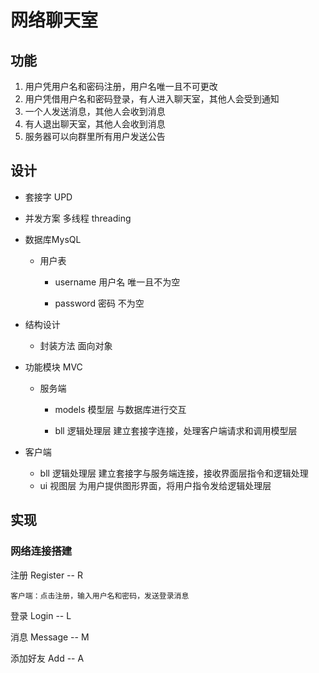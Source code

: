 # 网络聊天室

## 功能

1. 用户凭用户名和密码注册，用户名唯一且不可更改
2. 用户凭借用户名和密码登录，有人进入聊天室，其他人会受到通知
3. 一个人发送消息，其他人会收到消息
4. 有人退出聊天室，其他人会收到消息
5. 服务器可以向群里所有用户发送公告

##  设计

- 套接字 UPD

- 并发方案 多线程 threading

- 数据库MysQL

  - 用户表

    - username 用户名 唯一且不为空

    - password 密码 不为空
  
- 结构设计
  
  - 封装方法 面向对象
  
- 功能模块 MVC

  - 服务端

    - models 模型层 与数据库进行交互

    - bll 逻辑处理层 建立套接字连接，处理客户端请求和调用模型层
- 客户端
    - bll 逻辑处理层 建立套接字与服务端连接，接收界面层指令和逻辑处理
    - ui 视图层 为用户提供图形界面，将用户指令发给逻辑处理层

## 实现

### 网络连接搭建

注册 Register -- R

    客户端：点击注册，输入用户名和密码，发送登录消息

登录 Login -- L

消息 Message -- M

添加好友 Add -- A
